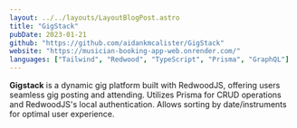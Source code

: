 ```yaml
---
layout: ../../layouts/LayoutBlogPost.astro
title: "GigStack"
pubDate: 2023-01-21
github: "https://github.com/aidankmcalister/GigStack"
website: "https://musician-booking-app-web.onrender.com/"
languages: ["Tailwind", "Redwood", "TypeScript", "Prisma", "GraphQL"]
---
```


**Gigstack** is a dynamic gig platform built with RedwoodJS, offering users seamless gig posting and attending. Utilizes Prisma for CRUD operations and RedwoodJS's local authentication. Allows sorting by date/instruments for optimal user experience.

